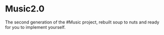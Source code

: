 # Music2.0
The second generation of the #Music project, rebuilt soup to nuts and ready for you to implement yourself.
